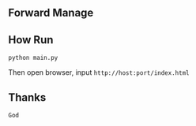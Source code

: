 ## Forward Manage

## How Run
    
    python main.py
    
Then open browser, input `http://host:port/index.html`
    
## Thanks
    
    God